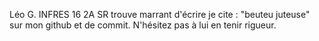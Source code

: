 Léo G. INFRES 16 2A SR trouve marrant d'écrire je cite : "beuteu juteuse" sur mon github et de commit.
N'hésitez pas à lui en tenir rigueur.
